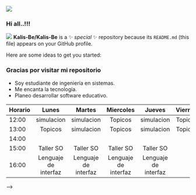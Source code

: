 ![](https://user-images.githubusercontent.com/99373782/153363893-4542b4ff-4e1c-425c-b6e9-f212f3962c83.gif)
###   Hi all..!!! 
![](https://user-images.githubusercontent.com/99373782/153359082-9891c2f8-69f4-4258-83f0-c5dfbe69ace3.png)
**Kalis-Be/Kalis-Be** is a ✨ _special_ ✨ repository because its `README.md` (this file) appears on your GitHub profile.

Here are some ideas to get you started:
### Gracias por visitar mi repositorio 
- Soy estudiante de ingeniería en sistemas.
- Me encanta la tecnología.
- Planeo desarrollar software educativo.

| Horario 	| Lunes   | Martes | Miercoles | Jueves | Viernes |
|----------	|:-------:|:------:|:---------:|:------:|:-------:|
| 12:00    	| simulacion | simulacion | Topicos  	|simulacion | Topicos  	|
| 13:00    	| Topicos  	| simulacion |Topicos  	|simulacion | Topicos  	|
| 14:00   	| |  	|| |	|  
| 15:00     | Taller SO|Taller SO|Taller SO|Taller SO|
| 16:00   	| Lenguaje de interfaz	|Lenguaje de interfaz	|Lenguaje de interfaz	|Lenguaje de interfaz	|
-->
